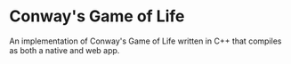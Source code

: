 # Conway's Game of Life

An implementation of Conway's Game of Life written in C++ that compiles as both a native and web app.